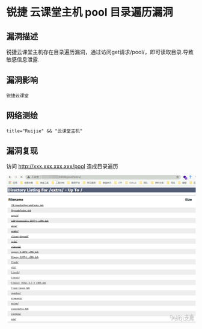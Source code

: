 # 锐捷 云课堂主机 pool 目录遍历漏洞

## 漏洞描述

锐捷云课堂主机存在目录遍历漏洞，通过访问get请求/pool/，即可读取目录.导致敏感信息泄露.

## 漏洞影响

```
锐捷云课堂
```

## 网络测绘

```
title="Ruijie" && "云课堂主机"
```

## 漏洞复现

访问 http://xxx.xxx.xxx.xxx/pool 造成目录遍历

![](images/202202110919267.png)